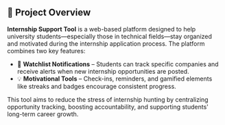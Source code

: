 ## 🎯 Project Overview

**Internship Support Tool** is a web-based platform designed to help university students—especially those in technical fields—stay organized and motivated during the internship application process. The platform combines two key features:

- 🔔 **Watchlist Notifications** – Students can track specific companies and receive alerts when new internship opportunities are posted.
- 💡 **Motivational Tools** – Check-ins, reminders, and gamified elements like streaks and badges encourage consistent progress.

This tool aims to reduce the stress of internship hunting by centralizing opportunity tracking, boosting accountability, and supporting students' long-term career growth.
